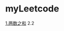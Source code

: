# myLeetcode
[1.两数之和](https://github.com/Zhaohl2019/myLeetcode/blob/master/1.%E4%B8%A4%E6%95%B0%E4%B9%8B%E5%92%8C.txt)
2.2
